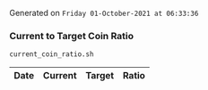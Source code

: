 Generated on `Friday 01-October-2021 at 06:33:36`

### Current to Target Coin Ratio
`current_coin_ratio.sh`

Date|Current|Target|Ratio
---|---|---|---
